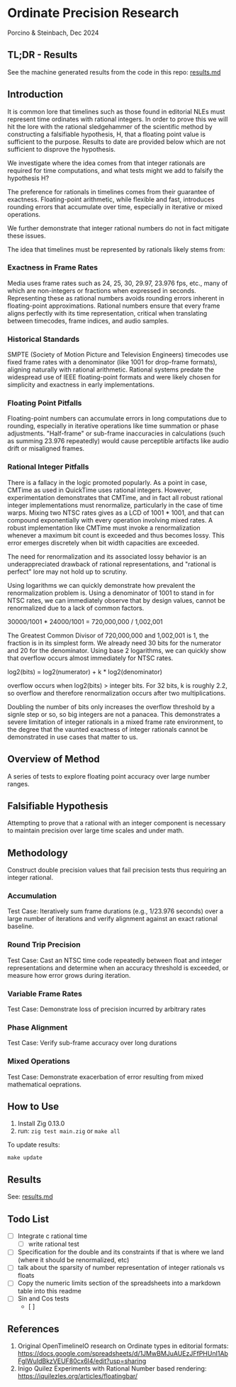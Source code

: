 # Ordinate Precision Research

Porcino & Steinbach, Dec 2024

## TL;DR - Results

See the machine generated results from the code in this repo: [results.md](results.md)

## Introduction

It is common lore that timelines such as those found in editorial NLEs must represent time ordinates with rational integers. In order to prove this we will hit the lore with the rational sledgehammer of the scientific method by constructing a falsifiable hypothesis, H, that a floating point value is sufficient to the purpose. Results to date are provided below which are not sufficient to disprove the hypothesis.

We investigate where the idea comes from that integer rationals are required for time computations, and what tests might we add to falsify the hypothesis H?

The preference for rationals in timelines comes from their guarantee of exactness. Floating-point arithmetic, while flexible and fast, introduces rounding errors that accumulate over time, especially in iterative or mixed operations.

We further demonstrate that integer rational numbers do not in fact mitigate these issues.

The idea that timelines must be represented by rationals likely stems from:

### Exactness in Frame Rates

Media uses frame rates such as 24, 25, 30, 29.97, 23.976 fps, etc., many of which are non-integers or fractions when expressed in seconds. Representing these as rational numbers avoids rounding errors inherent in floating-point approximations.
Rational numbers ensure that every frame aligns perfectly with its time representation, critical when translating between timecodes, frame indices, and audio samples.

### Historical Standards

SMPTE (Society of Motion Picture and Television Engineers) timecodes use fixed frame rates with a denominator (like 1001 for drop-frame formats), aligning naturally with rational arithmetic.
Rational systems predate the widespread use of IEEE floating-point formats and were likely chosen for simplicity and exactness in early implementations.

### Floating Point Pitfalls

Floating-point numbers can accumulate errors in long computations due to rounding, especially in iterative operations like time summation or phase adjustments.
"Half-frame" or sub-frame inaccuracies in calculations (such as summing 23.976 repeatedly) would cause perceptible artifacts like audio drift or misaligned frames.

### Rational Integer Pitfalls

There is a fallacy in the logic promoted popularly. As a point in case, CMTime as used in QuickTime uses rational integers. However, experimentation demonstrates that CMTime, and in fact all robust rational integer implementations must renormalize, particularly in the case of time warps. Mixing two NTSC rates gives as a LCD of 1001 * 1001, and that can compound exponentially with every operation involving mixed rates. A robust implementation like CMTime must invoke a renormalization whenever a maximum bit count is exceeded and thus becomes lossy. This error emerges discretely when bit width capacities are exceeded.

The need for renormalization and its associated lossy behavior is an underappreciated drawback of rational representations, and "rational is perfect" lore may not hold up to scrutiny.

Using logarithms we can quickly demonstrate how prevalent the renormalization problem is. Using a denominator of 1001 to stand in for NTSC rates, we can immediately observe that by design values, cannot be renormalized due to a lack of common factors. 

30000/1001 * 24000/1001 = 720,000,000 / 1,002,001

The Greatest Common Divisor of 720,000,000 and 1,002,001 is 1, the fraction is in its simplest form. We already need 30 bits for the numerator and 20 for the denominator. Using base 2 logarithms, we can quickly show that overflow occurs almost immediately for NTSC rates.

log2(bits) = log2(numerator) + k * log2(denominator)

overflow occurs when log2(bits) > integer bits. For 32 bits, k is roughly 2.2, so overflow and therefore renormalization occurs after two multiplications.

Doubling the number of bits only increases the overflow threshold by a signle step or so, so big integers are not a panacea. This demonstrates a severe limitation of integer rationals in a mixed frame rate environment, to the degree that the vaunted exactness of integer rationals cannot be demonstrated in use cases that matter to us.

## Overview of Method

A series of tests to explore floating point accuracy over large number ranges.

## Falsifiable Hypothesis

Attempting to prove that a rational with an integer component is necessary to
maintain precision over large time scales and under math.

## Methodology

Construct double precision values that fail precision tests thus requiring an
integer rational.

### Accumulation

Test Case: Iteratively sum frame durations (e.g., 1/23.976 seconds) over a large number of iterations and verify alignment against an exact rational baseline.

### Round Trip Precision

Test Case: Cast an NTSC time code repeatedly between float and integer representations and determine when an accuracy threshold is exceeded, or measure how error grows during iteration.

### Variable Frame Rates

Test Case: Demonstrate loss of precision incurred by arbitrary rates

### Phase Alignment

Test Case: Verify sub-frame accuracy over long durations

### Mixed Operations

Test Case: Demonstrate exacerbation of error resulting from mixed mathematical oeprations.

## How to Use

1. Install Zig 0.13.0
2. run:
`zig test main.zig`
or
`make all`

To update results:

`make update`

## Results

See: [results.md](results.md)

## Todo List

* [ ] Integrate c rational time
    * [ ] write rational test
* [ ] Specification for the double and its constraints if that is where we land
  (where it should be renormalized, etc)
* [ ] talk about the sparsity of number representation of integer rationals vs floats
* [ ] Copy the numeric limits section of the spreadsheets into a markdown table
  into this readme
* [ ] Sin and Cos tests
    * [ ] 
## References

1. Original OpenTimelineIO research on Ordinate types in editorial formats: https://docs.google.com/spreadsheets/d/1JMwBMJuAUEzJFfPHUnI1AbFgIWuIdBkzVEUF80cx6l4/edit?usp=sharing
2. Inigo Quilez Experiments with Rational Number based rendering: https://iquilezles.org/articles/floatingbar/
